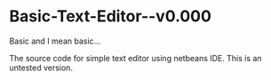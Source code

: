 # Basic-Text-Editor--v0.000
Basic and I mean basic...

The source code for simple text editor using netbeans IDE. This is an untested version. 
